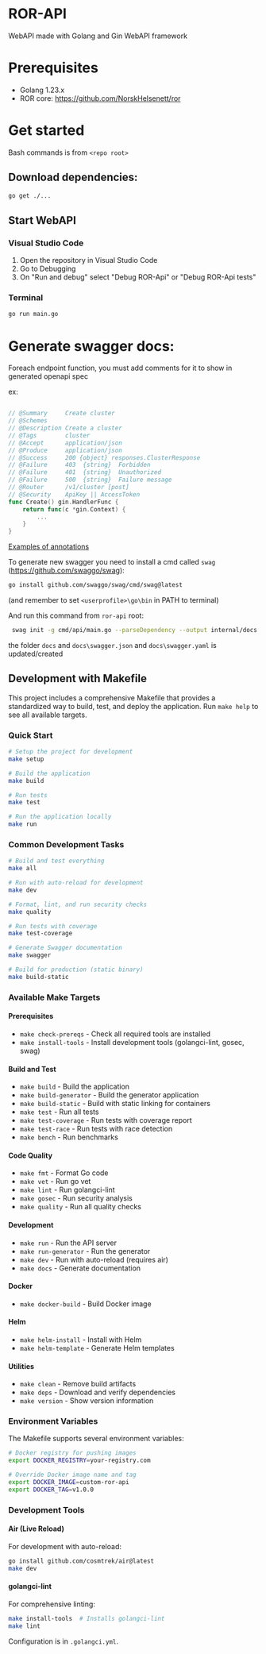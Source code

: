 # ROR-API

WebAPI made with Golang and Gin WebAPI framework

# Prerequisites

-   Golang 1.23.x
-   ROR core: https://github.com/NorskHelsenett/ror

# Get started

Bash commands is from `<repo root>`

## Download dependencies:

```bash
go get ./...
```

## Start WebAPI

### Visual Studio Code

1. Open the repository in Visual Studio Code
2. Go to Debugging
3. On "Run and debug" select "Debug ROR-Api" or "Debug ROR-Api tests"

### Terminal

```bash
go run main.go
```

# Generate swagger docs:

Foreach endpoint function, you must add comments for it to show in generated openapi spec

ex:

```go

// @Summary 	Create cluster
// @Schemes
// @Description Create a cluster
// @Tags 		cluster
// @Accept 		application/json
// @Produce 	application/json
// @Success 	200 {object} responses.ClusterResponse
// @Failure 	403  {string}  Forbidden
// @Failure 	401  {string}  Unauthorized
// @Failure 	500  {string}  Failure message
// @Router		/v1/cluster [post]
// @Security	ApiKey || AccessToken
func Create() gin.HandlerFunc {
	return func(c *gin.Context) {
		...
	}
}

```

[Examples of annotations](https://swaggo.github.io/swaggo.io/declarative_comments_format/api_operation.html)

To generate new swagger you need to install a cmd called `swag` (https://github.com/swaggo/swag):

```bash
go install github.com/swaggo/swag/cmd/swag@latest
```

(and remember to set `<userprofile>\go\bin` in PATH to terminal)

And run this command from `ror-api` root:

```bash
 swag init -g cmd/api/main.go --parseDependency --output internal/docs --parseInternal
```

the folder `docs` and `docs\swagger.json` and `docs\swagger.yaml` is updated/created

## Development with Makefile

This project includes a comprehensive Makefile that provides a standardized way to build, test, and deploy the application. Run `make help` to see all available targets.

### Quick Start

```bash
# Setup the project for development
make setup

# Build the application
make build

# Run tests
make test

# Run the application locally
make run
```

### Common Development Tasks

```bash
# Build and test everything
make all

# Run with auto-reload for development
make dev

# Format, lint, and run security checks
make quality

# Run tests with coverage
make test-coverage

# Generate Swagger documentation
make swagger

# Build for production (static binary)
make build-static
```

### Available Make Targets

#### Prerequisites

-   `make check-prereqs` - Check all required tools are installed
-   `make install-tools` - Install development tools (golangci-lint, gosec, swag)

#### Build and Test

-   `make build` - Build the application
-   `make build-generator` - Build the generator application
-   `make build-static` - Build with static linking for containers
-   `make test` - Run all tests
-   `make test-coverage` - Run tests with coverage report
-   `make test-race` - Run tests with race detection
-   `make bench` - Run benchmarks

#### Code Quality

-   `make fmt` - Format Go code
-   `make vet` - Run go vet
-   `make lint` - Run golangci-lint
-   `make gosec` - Run security analysis
-   `make quality` - Run all quality checks

#### Development

-   `make run` - Run the API server
-   `make run-generator` - Run the generator
-   `make dev` - Run with auto-reload (requires air)
-   `make docs` - Generate documentation

#### Docker

-   `make docker-build` - Build Docker image

#### Helm

-   `make helm-install` - Install with Helm
-   `make helm-template` - Generate Helm templates

#### Utilities

-   `make clean` - Remove build artifacts
-   `make deps` - Download and verify dependencies
-   `make version` - Show version information

### Environment Variables

The Makefile supports several environment variables:

```bash
# Docker registry for pushing images
export DOCKER_REGISTRY=your-registry.com

# Override Docker image name and tag
export DOCKER_IMAGE=custom-ror-api
export DOCKER_TAG=v1.0.0
```

### Development Tools

#### Air (Live Reload)

For development with auto-reload:

```bash
go install github.com/cosmtrek/air@latest
make dev
```

#### golangci-lint

For comprehensive linting:

```bash
make install-tools  # Installs golangci-lint
make lint
```

Configuration is in `.golangci.yml`.
